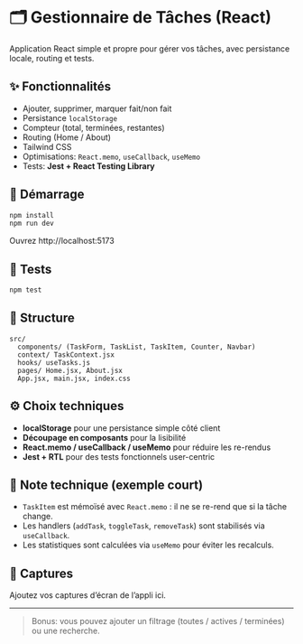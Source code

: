 # 🗂️ Gestionnaire de Tâches (React)

Application React simple et propre pour gérer vos tâches, avec persistance locale, routing et tests.

## ✨ Fonctionnalités
- Ajouter, supprimer, marquer fait/non fait
- Persistance `localStorage`
- Compteur (total, terminées, restantes)
- Routing (Home / About)
- Tailwind CSS
- Optimisations: `React.memo`, `useCallback`, `useMemo`
- Tests: **Jest + React Testing Library**

## 🚀 Démarrage

```bash
npm install
npm run dev
```

Ouvrez http://localhost:5173

## 🧪 Tests

```bash
npm test
```

## 🧱 Structure

```
src/
  components/ (TaskForm, TaskList, TaskItem, Counter, Navbar)
  context/ TaskContext.jsx
  hooks/ useTasks.js
  pages/ Home.jsx, About.jsx
  App.jsx, main.jsx, index.css
```

## ⚙️ Choix techniques
- **localStorage** pour une persistance simple côté client
- **Découpage en composants** pour la lisibilité
- **React.memo / useCallback / useMemo** pour réduire les re-rendus
- **Jest + RTL** pour des tests fonctionnels user-centric

## 📝 Note technique (exemple court)
- `TaskItem` est mémoïsé avec `React.memo` : il ne se re-rend que si la tâche change.
- Les handlers (`addTask`, `toggleTask`, `removeTask`) sont stabilisés via `useCallback`.
- Les statistiques sont calculées via `useMemo` pour éviter les recalculs.

## 📸 Captures
Ajoutez vos captures d’écran de l’appli ici.

---

> Bonus: vous pouvez ajouter un filtrage (toutes / actives / terminées) ou une recherche.

